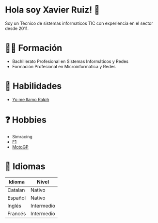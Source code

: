 # Hola soy Xavier Ruiz! 👋
Soy un Técnico de sistemas informaticos TIC con experiencia en el sector desde 2011.
# 👨‍🏫 Formación 
- Bachillerato Profesional en Sistemas Informáticos y Redes
- Formación Profesional en Microinformática y Redes
# 🔨 Habilidades
- [Yo me llamo Ralph](https://www.youtube.com/watch?v=i773CH070m8)
# ❓ Hobbies
- Simracing
- [F1](https://www.formula1.com/)
- [MotoGP](https://www.motogp.com/)
# 👅 Idiomas
| Idioma  | Nivel      |
|---------|------------|
| Catalan | Nativo     |
| Español | Nativo     |
| Inglés  | Intermedio |
| Francés | Intermedio |

